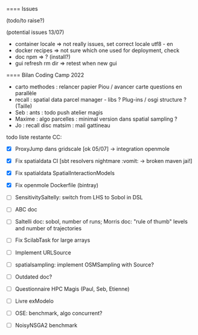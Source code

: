 

====
Issues

(todo/to raise?)


(potential issues 13/07)
 - container locale => not really issues, set correct locale utf8 - en
 - docker recipes => not sure which one used for deployment, check
 - doc npm => ? (install?)
 - gui refresh rm dir => retest when new gui

====
Bilan Coding Camp 2022

 - carto methodes : relancer papier Piou / avancer carte questions en parallèle 
 - recall : spatial data parcel manager - libs ? Plug-ins / osgi structure ? (Taille)
 - Seb : ants : todo push atelier magis 
 - Maxime : algo parcelles : minimal version dans spatial sampling ?
 - Jo : recall disc matsim : mail gattineau 

todo liste restante CC:

   - [x] ProxyJump dans gridscale [ok 05/07] -> integration openmole
   - [x] Fix spatialdata CI [sbt resolvers nightmare :vomit: -> broken maven jai!]
   - [x] Fix spatialdata SpatialInteractionModels
   - [x] Fix openmole Dockerfile (bintray) 
   - [ ] SensitivitySaltelly: switch from LHS to Sobol in DSL
   - [ ] ABC doc
   - [ ] Saltelli doc: sobol, number of runs; Morris doc: "rule of thumb" levels and number of trajectories
   - [ ] Fix ScilabTask for large arrays
   - [ ] Implement URLSource
   - [ ] spatialsampling: implement OSMSampling with Source?
   - [ ] Outdated doc?
   - [ ] Questionnaire HPC Magis (Paul, Seb, Etienne)
   - [ ] Livre exModelo
   - [ ] OSE: benchmark, algo concurrent?
   - [ ] NoisyNSGA2 benchmark





